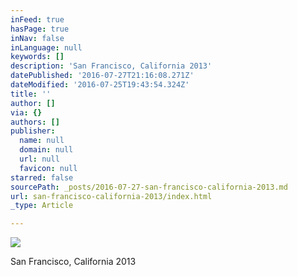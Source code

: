 ```yaml
---
inFeed: true
hasPage: true
inNav: false
inLanguage: null
keywords: []
description: 'San Francisco, California 2013'
datePublished: '2016-07-27T21:16:08.271Z'
dateModified: '2016-07-25T19:43:54.324Z'
title: ''
author: []
via: {}
authors: []
publisher:
  name: null
  domain: null
  url: null
  favicon: null
starred: false
sourcePath: _posts/2016-07-27-san-francisco-california-2013.md
url: san-francisco-california-2013/index.html
_type: Article

---
```

![](https://the-grid-user-content.s3-us-west-2.amazonaws.com/711e355f-7642-45c1-af40-16d1ade1bb9e.jpg)

San Francisco, California 2013